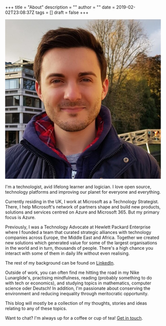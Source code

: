 +++
title = "About"
description = ""
author = ""
date = 2019-02-02T23:08:37Z
tags = []
draft = false
+++

![profile photo](/static/images/profile.jpg)

I'm a technologist, avid lifelong learner and logician. I love open source, technology platforms and improving our planet for everyone and everything.

Currently residing in the UK, I work at Microsoft as a Technology Strategist. There, I help Microsoft's network of partners shape and build new products, solutions and services centred on Azure and Microsoft 365. But my primary focus is Azure.

Previously, I was a Technology Advocate at Hewlett Packard Enterprise where I founded a team that curated strategic alliances with technology companies across Europe, the Middle East and Africa. Together we created new solutions which generated value for some of the largest organisations in the world and in turn, thousands of people. There's a high chance you interact with some of them in daily life without even realising.

The rest of my background can be found on [LinkedIn](https://www.linkedin.com/in/dannywigg/).

Outside of work, you can often find me hitting the road in my Nike Lunarglide's, practising mindfulness, reading (probably something to do with tech or economics), and studying topics in mathematics, computer science oder Deutsch! In addition, I'm passionate about conserving the environment and reducing inequality through meritocratic opportunity.

This blog will mostly be a collection of my thoughts, stories and ideas relating to any of these topics.

Want to chat? I'm always up for a coffee or cup of tea! [Get in touch](https://twitter.com/wiigg).
